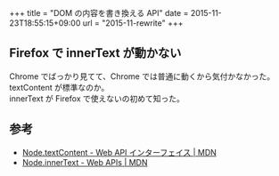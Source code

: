 +++
title = "DOM の内容を書き換える API"
date = 2015-11-23T18:55:15+09:00
url = "2015-11-rewrite"
+++

## Firefox で innerText が動かない

Chrome でばっかり見てて、Chrome では普通に動くから気付かなかった。  
textContent が標準なのか。  
innerText が Firefox で使えないの初めて知った。

## 参考

- [Node.textContent - Web API インターフェイス | MDN](https://developer.mozilla.org/ja/docs/Web/API/Node/textContent)
- [Node.innerText - Web APIs | MDN](https://developer.mozilla.org/en-US/docs/Web/API/Node/innerText)
